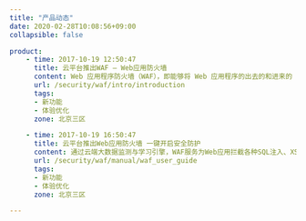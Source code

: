 ```yaml
---
title: "产品动态"
date: 2020-02-28T10:08:56+09:00
collapsible: false

product:
    - time: 2017-10-19 12:50:47
      title: 云平台推出WAF — Web应用防火墙
      content: Web 应用程序防火墙（WAF），即能够将 Web 应用程序的出去的和进来的 HTTP/HTTPS 流量进行过滤、监控和屏蔽。
      url: /security/waf/intro/introduction
      tags:
      - 新功能
      - 体验优化
      zone: 北京三区

    - time: 2017-10-19 16:50:47
      title: 云平台推出Web应用防火墙 一键开启安全防护
      content: 通过云端大数据监测与学习引擎，WAF服务为Web应用拦截各种SQL注入、XSS跨站脚本、网站挂马等常见攻击，过滤海量恶意访问，持续更新防护策略，从而降低网站资产和数据泄露的风险，保障Web应用的高可用性。同时，云平台 WAF服务与负载均衡器深度集成，用户5分钟内即可完成WAF配置，降低了部署的复杂度。
      url: /security/waf/manual/waf_user_guide
      tags:
      - 新功能
      - 体验优化
      zone: 北京三区

---
```


<!-- 设置上述参数可生成产品动态页  -->
